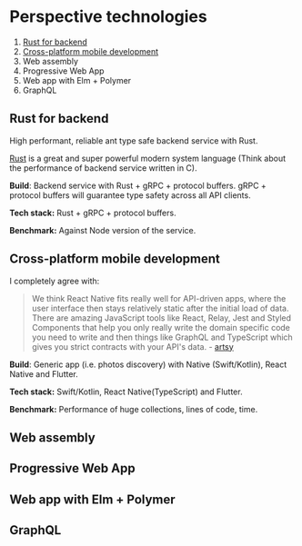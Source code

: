 # Perspective technologies

1. [Rust for backend](#rust-for-backend)
2. [Cross-platform mobile development](#cross-platform-mobile-development)
3. Web assembly
4. Progressive Web App
5. Web app with Elm + Polymer
6. GraphQL
  
## Rust for backend

High performant, reliable ant type safe backend service with Rust.

[Rust](https://www.rust-lang.org/en-US/) is a great and super powerful modern system language 
(Think about the performance of backend service written in C).

**Build**: Backend service with Rust + gRPC + protocol buffers. 
gRPC + protocol buffers will guarantee type safety across all API clients. 

**Tech stack:** Rust +  gRPC + protocol buffers.

**Benchmark:** Against Node version of the service.

## Cross-platform mobile development 

I completely agree with: 
> We think React Native fits really well for API-driven apps, where the user interface then stays relatively static after the initial load of data. There are amazing JavaScript tools like React, Relay, Jest and Styled Components that help you only really write the domain specific code you need to write and then things like GraphQL and TypeScript which gives you strict contracts with your API's data. - [artsy](http://artsy.github.io/series/react-native-at-artsy/)

**Build**: Generic app (i.e. photos discovery) with Native (Swift/Kotlin), React Native and Flutter.

**Tech stack:** Swift/Kotlin, React Native(TypeScript) and Flutter.

**Benchmark:** Performance of huge collections, lines of code, time.


## Web assembly
## Progressive Web App
## Web app with Elm + Polymer
## GraphQL


